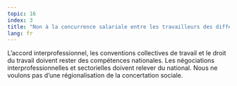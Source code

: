 ```yaml
---
topic: 16
index: 3
title: "Non à la concurrence salariale entre les travailleurs des différentes régions."
lang: fr
---
```

L’accord interprofessionnel, les conventions collectives de travail et le
droit du travail doivent rester des compétences nationales. Les négociations
interprofessionnelles et sectorielles doivent relever du national. Nous ne
voulons pas d’une régionalisation de la concertation sociale.
